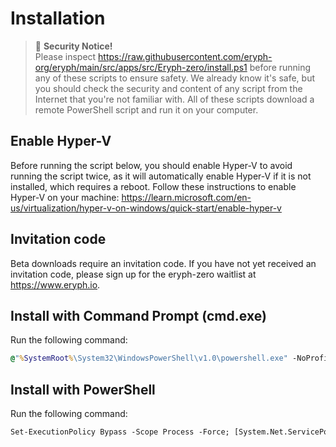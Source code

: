 # Installation

> 🔔 **Security Notice!**   
Please inspect https://raw.githubusercontent.com/eryph-org/eryph/main/src/apps/src/Eryph-zero/install.ps1 before running any of these scripts to ensure safety. We already know it's safe, but you should check the security and content of any script from the Internet that you're not familiar with. All of these scripts download a remote PowerShell script and run it on your computer.

## Enable Hyper-V

Before running the script below, you should enable Hyper-V to avoid running the script twice, as it will automatically enable Hyper-V if it is not installed, which requires a reboot. 
Follow these instructions to enable Hyper-V on your machine: 
https://learn.microsoft.com/en-us/virtualization/hyper-v-on-windows/quick-start/enable-hyper-v 

## Invitation code
Beta downloads require an invitation code. If you have not yet received an invitation code, please sign up for the eryph-zero waitlist at https://www.eryph.io.

## Install with Command Prompt (cmd.exe)

Run the following command:

``` cmd
@"%SystemRoot%\System32\WindowsPowerShell\v1.0\powershell.exe" -NoProfile -InputFormat None -ExecutionPolicy Bypass -Command "[System.Net.ServicePointManager]::SecurityProtocol = 3072; iex ((New-Object System.Net.WebClient).DownloadString('https://raw.githubusercontent.com/eryph-org/eryph/main/src/apps/src/Eryph-zero/install.ps1'))"
```

## Install with PowerShell

Run the following command:

``` ps
Set-ExecutionPolicy Bypass -Scope Process -Force; [System.Net.ServicePointManager]::SecurityProtocol = [System.Net.ServicePointManager]::SecurityProtocol -bor 3072; iex ((New-Object System.Net.WebClient).DownloadString('https://raw.githubusercontent.com/eryph-org/eryph/main/src/apps/src/Eryph-zero/install.ps1'))
```


